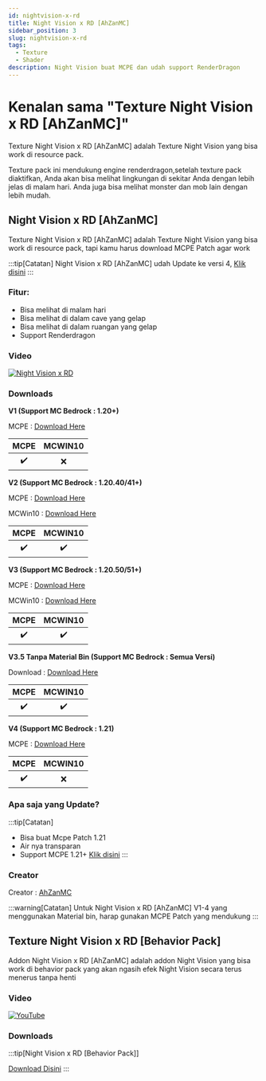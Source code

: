 ```yaml
---
id: nightvision-x-rd
title: Night Vision x RD [AhZanMC]
sidebar_position: 3
slug: nightvision-x-rd
tags:
  - Texture
  - Shader
description: Night Vision buat MCPE dan udah support RenderDragon
---
```

# Kenalan sama "Texture Night Vision x RD [AhZanMC]"

Texture Night Vision x RD [AhZanMC] adalah Texture Night Vision yang bisa work di resource pack.

Texture pack ini mendukung engine renderdragon,setelah texture pack diaktifkan, Anda akan bisa melihat lingkungan di sekitar Anda dengan lebih jelas di malam hari. Anda juga bisa melihat monster dan mob lain dengan lebih mudah.

<!-- truncate -->

## Night Vision x RD [AhZanMC]

Texture Night Vision x RD [AhZanMC] adalah Texture Night Vision yang bisa work di resource pack, tapi kamu harus download MCPE Patch agar work

:::tip[Catatan]
Night Vision x RD [AhZanMC] udah Update ke versi 4, [Klik disini](#downloads)
:::
### Fitur:

* Bisa melihat di malam hari
* Bisa melihat di dalam cave yang gelap
* Bisa melihat di dalam ruangan yang gelap
* Support Renderdragon

### Video

[![Night Vision x RD](https://markdown-videos-api.jorgenkh.no/url?url=https%3A%2F%2Fyoutu.be%2FE7VTr30dUf0%3Fsi%3DWIofdqrvxhjYslgN)](https://youtu.be/E7VTr30dUf0?si=WIofdqrvxhjYslgN)

### Downloads

**V1 (Support MC Bedrock : 1.20+)**

MCPE : [Download Here](https://www.mediafire.com/file/dxwpwfg96x05yeo/Night_Vision_x_RD_%255BAhZanMC%255D.mcpack/file)

| MCPE  | MCWIN10  |
| :-----------: | :----------: |
| ✔️ | ❌ |


**V2 (Support MC Bedrock : 1.20.40/41+)**

MCPE : [Download Here](https://www.mediafire.com/file/uh1w94pg79l5i1l/Night_Vision_x_RD_%255BAhZanMC%255D_MCPE_V2.mcpack/file)

MCWin10 : [Download Here](https://www.mediafire.com/file/te0oms4rmzli4qc/Night_Vision_x_RD_%255BAhZanMC%255D_MCWin10_V2.mcpack/file)

| MCPE  | MCWIN10  |
| :-----------: | :----------: |
| ✔️ | ✔️ |

**V3 (Support MC Bedrock : 1.20.50/51+)**

MCPE : [Download Here](https://www.mediafire.com/file/qq2jz5vmulx4qvh/Night_Vision_x_RD_AhZanMC_V3_%2528MCPE%2529.mcpack/file)

MCWin10 : [Download Here](https://www.mediafire.com/file/m6hds08i1qfx13j/Night_Vision_x_RD_AhZanMC_V3_%2528MCWin10%2529.mcpack/file)

| MCPE  | MCWIN10  |
| :-----------: | :----------: |
| ✔️ | ✔️ |

**V3.5 Tanpa Material Bin (Support MC Bedrock : Semua Versi)**

Download : [Download Here](https://www.mediafire.com/file/129qpjyvn9hxqt3/Night_Vision_x_RD_%255BAhZanMC%255D_V3.5_%2528Not_Using_Material_Bin%2529.mcpack/file)

| MCPE  | MCWIN10  |
| :-----------: | :----------: |
| ✔️ | ✔️ |

**V4 (Support MC Bedrock : 1.21)**

MCPE : [Download Here](https://www.mediafire.com/file/is0i64cbvvnm7y2/Night_Vision_x_RD_%255BAhZanMC%255D_V4_For_MCPE_Only.mcpack/file)

| MCPE  | MCWIN10  |
| :-----------: | :----------: |
| ✔️ | ❌ |


### Apa saja yang Update?
:::tip[Catatan]
- Bisa buat Mcpe Patch 1.21
- Air nya transparan
- Support MCPE 1.21+
[Klik disini](#downloads)
:::

### Creator

Creator : [AhZanMC](https://bio-link.ahzanmc.my.id/)

:::warning[Catatan]
Untuk Night Vision x RD [AhZanMC] V1-4 yang menggunakan Material bin, harap gunakan MCPE Patch yang mendukung
:::

## Texture Night Vision x RD [Behavior Pack]

Addon Night Vision x RD [AhZanMC] adalah addon Night Vision yang bisa work di behavior pack yang akan ngasih efek Night Vision secara terus menerus tanpa henti

### Video

[![YouTube](http://i.ytimg.com/vi/OEj-YY8v_cg/hqdefault.jpg)](https://www.youtube.com/watch?v=OEj-YY8v_cg)

### Downloads
:::tip[Night Vision x RD [Behavior Pack]]

[Download Disini](https://www.mediafire.com/file/k2o4jwzpw8ap7rv/Night_Vision_x_RD_for_Bedrock_%2528Behavior_Pack%2529.mcpack/file)
:::
